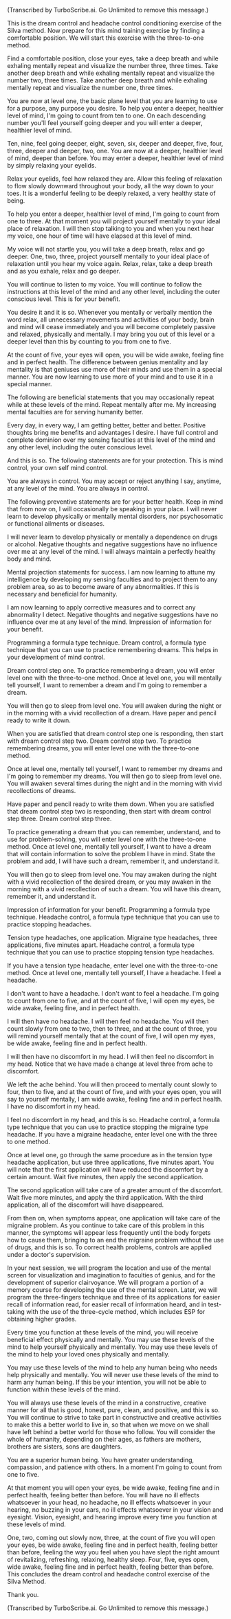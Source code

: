 (Transcribed by TurboScribe.ai. Go Unlimited to remove this message.)

This is the dream control and headache control conditioning exercise of the Silva method. Now prepare for this mind training exercise by finding a comfortable position. We will start this exercise with the three-to-one method.

Find a comfortable position, close your eyes, take a deep breath and while exhaling mentally repeat and visualize the number three, three times. Take another deep breath and while exhaling mentally repeat and visualize the number two, three times. Take another deep breath and while exhaling mentally repeat and visualize the number one, three times. 

You are now at level one, the basic plane level that you are learning to use for a purpose, any purpose you desire. To help you enter a deeper, healthier level of mind, I'm going to count from ten to one. On each descending number you'll feel yourself going deeper and you will enter a deeper, healthier level of mind. 

Ten, nine, feel going deeper, eight, seven, six, deeper and deeper, five, four, three, deeper and deeper, two, one. You are now at a deeper, healthier level of mind, deeper than before. You may enter a deeper, healthier level of mind by simply relaxing your eyelids. 

Relax your eyelids, feel how relaxed they are. Allow this feeling of relaxation to flow slowly downward throughout your body, all the way down to your toes. It is a wonderful feeling to be deeply relaxed, a very healthy state of being. 

To help you enter a deeper, healthier level of mind, I'm going to count from one to three. At that moment you will project yourself mentally to your ideal place of relaxation. I will then stop talking to you and when you next hear my voice, one hour of time will have elapsed at this level of mind. 

My voice will not startle you, you will take a deep breath, relax and go deeper. One, two, three, project yourself mentally to your ideal place of relaxation until you hear my voice again. Relax, relax, take a deep breath and as you exhale, relax and go deeper. 

You will continue to listen to my voice. You will continue to follow the instructions at this level of the mind and any other level, including the outer conscious level. This is for your benefit. 

You desire it and it is so. Whenever you mentally or verbally mention the word relax, all unnecessary movements and activities of your body, brain and mind will cease immediately and you will become completely passive and relaxed, physically and mentally. I may bring you out of this level or a deeper level than this by counting to you from one to five.

At the count of five, your eyes will open, you will be wide awake, feeling fine and in perfect health. The difference between genius mentality and lay mentality is that geniuses use more of their minds and use them in a special manner. You are now learning to use more of your mind and to use it in a special manner. 

The following are beneficial statements that you may occasionally repeat while at these levels of the mind. Repeat mentally after me. My increasing mental faculties are for serving humanity better. 

Every day, in every way, I am getting better, better and better. Positive thoughts bring me benefits and advantages I desire. I have full control and complete dominion over my sensing faculties at this level of the mind and any other level, including the outer conscious level. 

And this is so. The following statements are for your protection. This is mind control, your own self mind control. 

You are always in control. You may accept or reject anything I say, anytime, at any level of the mind. You are always in control. 

The following preventive statements are for your better health. Keep in mind that from now on, I will occasionally be speaking in your place. I will never learn to develop physically or mentally mental disorders, nor psychosomatic or functional ailments or diseases. 

I will never learn to develop physically or mentally a dependence on drugs or alcohol. Negative thoughts and negative suggestions have no influence over me at any level of the mind. I will always maintain a perfectly healthy body and mind. 

Mental projection statements for success. I am now learning to attune my intelligence by developing my sensing faculties and to project them to any problem area, so as to become aware of any abnormalities. If this is necessary and beneficial for humanity. 

I am now learning to apply corrective measures and to correct any abnormality I detect. Negative thoughts and negative suggestions have no influence over me at any level of the mind. Impression of information for your benefit. 

Programming a formula type technique. Dream control, a formula type technique that you can use to practice remembering dreams. This helps in your development of mind control. 

Dream control step one. To practice remembering a dream, you will enter level one with the three-to-one method. Once at level one, you will mentally tell yourself, I want to remember a dream and I'm going to remember a dream. 

You will then go to sleep from level one. You will awaken during the night or in the morning with a vivid recollection of a dream. Have paper and pencil ready to write it down.

When you are satisfied that dream control step one is responding, then start with dream control step two. Dream control step two. To practice remembering dreams, you will enter level one with the three-to-one method. 

Once at level one, mentally tell yourself, I want to remember my dreams and I'm going to remember my dreams. You will then go to sleep from level one. You will awaken several times during the night and in the morning with vivid recollections of dreams. 

Have paper and pencil ready to write them down. When you are satisfied that dream control step two is responding, then start with dream control step three. Dream control step three. 

To practice generating a dream that you can remember, understand, and to use for problem-solving, you will enter level one with the three-to-one method. Once at level one, mentally tell yourself, I want to have a dream that will contain information to solve the problem I have in mind. State the problem and add, I will have such a dream, remember it, and understand it. 

You will then go to sleep from level one. You may awaken during the night with a vivid recollection of the desired dream, or you may awaken in the morning with a vivid recollection of such a dream. You will have this dream, remember it, and understand it.

Impression of information for your benefit. Programming a formula type technique. Headache control, a formula type technique that you can use to practice stopping headaches. 

Tension type headaches, one application. Migraine type headaches, three applications, five minutes apart. Headache control, a formula type technique that you can use to practice stopping tension type headaches. 

If you have a tension type headache, enter level one with the three-to-one method. Once at level one, mentally tell yourself, I have a headache. I feel a headache. 

I don't want to have a headache. I don't want to feel a headache. I'm going to count from one to five, and at the count of five, I will open my eyes, be wide awake, feeling fine, and in perfect health. 

I will then have no headache. I will then feel no headache. You will then count slowly from one to two, then to three, and at the count of three, you will remind yourself mentally that at the count of five, I will open my eyes, be wide awake, feeling fine and in perfect health. 

I will then have no discomfort in my head. I will then feel no discomfort in my head. Notice that we have made a change at level three from ache to discomfort. 

We left the ache behind. You will then proceed to mentally count slowly to four, then to five, and at the count of five, and with your eyes open, you will say to yourself mentally, I am wide awake, feeling fine and in perfect health. I have no discomfort in my head. 

I feel no discomfort in my head, and this is so. Headache control, a formula type technique that you can use to practice stopping the migraine type headache. If you have a migraine headache, enter level one with the three to one method. 

Once at level one, go through the same procedure as in the tension type headache application, but use three applications, five minutes apart. You will note that the first application will have reduced the discomfort by a certain amount. Wait five minutes, then apply the second application.

The second application will take care of a greater amount of the discomfort. Wait five more minutes, and apply the third application. With the third application, all of the discomfort will have disappeared. 

From then on, when symptoms appear, one application will take care of the migraine problem. As you continue to take care of this problem in this manner, the symptoms will appear less frequently until the body forgets how to cause them, bringing to an end the migraine problem without the use of drugs, and this is so. To correct health problems, controls are applied under a doctor's supervision. 

In your next session, we will program the location and use of the mental screen for visualization and imagination to faculties of genius, and for the development of superior clairvoyance. We will program a portion of a memory course for developing the use of the mental screen. Later, we will program the three-fingers technique and three of its applications for easier recall of information read, for easier recall of information heard, and in test-taking with the use of the three-cycle method, which includes ESP for obtaining higher grades. 

Every time you function at these levels of the mind, you will receive beneficial effect physically and mentally. You may use these levels of the mind to help yourself physically and mentally. You may use these levels of the mind to help your loved ones physically and mentally. 

You may use these levels of the mind to help any human being who needs help physically and mentally. You will never use these levels of the mind to harm any human being. If this be your intention, you will not be able to function within these levels of the mind.

You will always use these levels of the mind in a constructive, creative manner for all that is good, honest, pure, clean, and positive, and this is so. You will continue to strive to take part in constructive and creative activities to make this a better world to live in, so that when we move on we shall have left behind a better world for those who follow. You will consider the whole of humanity, depending on their ages, as fathers are mothers, brothers are sisters, sons are daughters.

You are a superior human being. You have greater understanding, compassion, and patience with others. In a moment I'm going to count from one to five.

At that moment you will open your eyes, be wide awake, feeling fine and in perfect health, feeling better than before. You will have no ill effects whatsoever in your head, no headache, no ill effects whatsoever in your hearing, no buzzing in your ears, no ill effects whatsoever in your vision and eyesight. Vision, eyesight, and hearing improve every time you function at these levels of mind.

One, two, coming out slowly now, three, at the count of five you will open your eyes, be wide awake, feeling fine and in perfect health, feeling better than before, feeling the way you feel when you have slept the right amount of revitalizing, refreshing, relaxing, healthy sleep. Four, five, eyes open, wide awake, feeling fine and in perfect health, feeling better than before. This concludes the dream control and headache control exercise of the Silva Method.

Thank you.

(Transcribed by TurboScribe.ai. Go Unlimited to remove this message.)